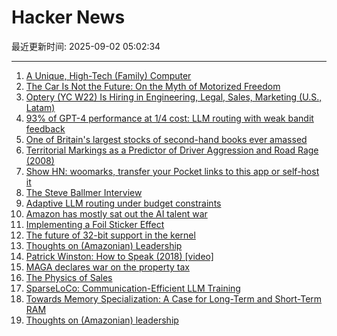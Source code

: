 # Hacker News

最近更新时间: 2025-09-02 05:02:34

--- 
1. [A Unique, High-Tech (Family) Computer](https://nicole.express/2025/a-computer-in-your-home.html) 
2. [The Car Is Not the Future: On the Myth of Motorized Freedom](https://blog.scaramuzza.me/articles/the_car_is_not_the_future.html) 
3. [Optery (YC W22) Is Hiring in Engineering, Legal, Sales, Marketing (U.S., Latam)](https://www.optery.com/careers/) 
4. [93% of GPT-4 performance at 1/4 cost: LLM routing with weak bandit feedback](https://arxiv.org/abs/2508.21141) 
5. [One of Britain's largest stocks of second-hand books ever amassed](https://www.worldofinteriors.com/story/richard-axe-second-hand-books-yorkshire) 
6. [Territorial Markings as a Predictor of Driver Aggression and Road Rage (2008)](https://onlinelibrary.wiley.com/doi/abs/10.1111/j.1559-1816.2008.00364.x?prevSearch=allfield%3A%28szlemko%29) 
7. [Show HN: woomarks, transfer your Pocket links to this app or self-host it](https://woomarks.com) 
8. [The Steve Ballmer Interview](https://www.acquired.fm/episodes/the-steve-ballmer-interview) 
9. [Adaptive LLM routing under budget constraints](https://arxiv.org/abs/2508.21141) 
10. [Amazon has mostly sat out the AI talent war](https://www.businessinsider.com/amazon-ai-talent-wars-internal-document-2025-8) 
11. [Implementing a Foil Sticker Effect](https://www.4rknova.com/blog/2025/08/30/foil-sticker) 
12. [The future of 32-bit support in the kernel](https://lwn.net/SubscriberLink/1035727/4837b0d3dccf1cbb/) 
13. [Thoughts on (Amazonian) Leadership](https://www.daemonology.net/blog/2025-09-01-Thoughts-on-Amazonian-Leadership.html) 
14. [Patrick Winston: How to Speak (2018) [video]](https://www.youtube.com/watch?v=Unzc731iCUY) 
15. [MAGA declares war on the property tax](https://www.urbanproxima.com/p/maga-declares-war-on-the-property) 
16. [The Physics of Sales](https://howtogrow.substack.com/p/the-physics-of-sales) 
17. [SparseLoCo: Communication-Efficient LLM Training](https://arxiv.org/abs/2508.15706) 
18. [Towards Memory Specialization: A Case for Long-Term and Short-Term RAM](https://arxiv.org/abs/2508.02992) 
19. [Thoughts on (Amazonian) leadership](https://www.daemonology.net/blog/2025-09-01-Thoughts-on-Amazonian-Leadership.html) 
